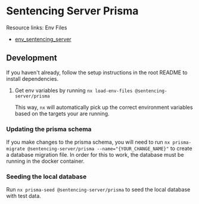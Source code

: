 # Sentencing Server Prisma

Resource links:
Env Files

- [env_sentencing_server](https://console.cloud.google.com/security/secret-manager/secret/env_dev_sentencing_server/versions?project=recidiviz-dashboard-staging)

## Development

If you haven't already, follow the setup instructions in the root README to install dependencies.

1. Get env variables by running `nx load-env-files @sentencing-server/prisma`

   This way, `nx` will automatically pick up the correct environment variables based on the targets your are running.

### Updating the prisma schema

If you make changes to the prisma schema, you will need to run `nx prisma-migrate @sentencing-server/prisma --name="{YOUR_CHANGE_NAME}"` to create a database migration file. In order for this to work, the database must be running in the docker container.

### Seeding the local database

Run `nx prisma-seed @sentencing-server/prisma` to seed the local database with test data.
